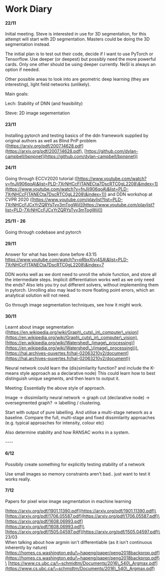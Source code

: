 # Work Diary

#### 22/11

Initial meeting. Steve is interested in use for 3D segmentation, for this attempt will start with 2D segmentation. Masters could be doing the 3D segmentation instead.

The initial plan is to test out their code, decide if I want to use PyTorch or Tensorflow. Use deeper (or deepest) but possibly need the more powerful cards. Only one other should be using deeper currently. NeSI is always an option if needed.

Other possible areas to look into are geometric deep learning (they are interesting), light field networks (unlikely).



Main goals:

Lech: Stability of DNN (and feasibility)

Steve: 2D image segementation



#### 23/11

Installing pytorch and testing basics of the ddn framework supplied by original authors as well as Blind PnP problem ([https://arxiv.org/pdf/2007.14628.pdf](https://arxiv.org/pdf/2007.14628.pdf), [https://github.com/dylan-campbell/bpnpnet](https://github.com/dylan-campbell/bpnpnet))

#### 24/11

Going through ECCV2020 tutorial ([https://www.youtube.com/watch?v=fnJIj906qoA\&list=PLD-7XrNHCcFITANECta7DscRTC0gL2208\&index=1](https://www.youtube.com/watch?v=fnJIj906qoA\&list=PLD-7XrNHCcFITANECta7DscRTC0gL2208\&index=1)) and DDN workshop at CVPR 2020 ([https://www.youtube.com/playlist?list=PLD-7XrNHCcFJCxYrZQRYsTvv3mTogWiiI](https://www.youtube.com/playlist?list=PLD-7XrNHCcFJCxYrZQRYsTvv3mTogWiiI))

#### 25/11 - 26

Going through codebase and pytorch



#### 29/11

Answer for what has been done before 43:15 https://www.youtube.com/watch?v=pRbxXlvj4SA\&list=PLD-7XrNHCcFITANECta7DscRTC0gL2208\&index=7

DDN works well as we dont need to unroll the whole function, and store all the intermediate steps. Implicit differentiation works well as we only need the ends? Also lets you try out different solvers, without implementing them in pytorch. Unrolling also may lead to more floating point errors, which an analytical solution will not need.

Go through image segmentation techniques, see how it might work.



#### 30/11

Learnt about image segmentation ([https://en.wikipedia.org/wiki/Graph\_cuts\_in\_computer\_vision](https://en.wikipedia.org/wiki/Graph\_cuts\_in\_computer\_vision), [https://en.wikipedia.org/wiki/Watershed\_(image\_processing)](https://en.wikipedia.org/wiki/Watershed\_\(image\_processing\)), [https://hal.archives-ouvertes.fr/hal-02063210v2/document](https://hal.archives-ouvertes.fr/hal-02063210v2/document))

Neural network could learn the (dis)similarity function? and include the K-means style approach as a declarative node) This could learn how to best distinguish unique segments, and then learn to output it.



Meeting: Essentially the above style of approach.

Image -> dissimilarity neural network -> graph cut (declarative node) -> oversegmented graph? -> labelling / clustering.

Start with output of pure labelling. And utilise a multi-stage network as a baseline. Compare the full, multi-stage and fixed dissimilarity approaches (e.g. typical approaches for intensity, colour etc)



Also determine stability and how RANSAC works in a system.



\----

#### 6/12

Possibily create something for explicitly testing stability of a network

Use small images so memory constraints aren't bad.. just want to test it works really.



#### 7/12

Papers for pixel wise image segmentation in machine learning

[https://arxiv.org/pdf/1901.11390.pdf](https://arxiv.org/pdf/1901.11390.pdf)\
[https://arxiv.org/pdf/1706.05587.pdf](https://arxiv.org/pdf/1706.05587.pdf)\
[https://arxiv.org/pdf/1608.06993.pdf](https://arxiv.org/pdf/1608.06993.pdf)\
[https://arxiv.org/pdf/1505.04597.pdf](https://arxiv.org/pdf/1505.04597.pdf)\
\
23/03\
When talking about how argmin isn't differentiable (as it isn't continuous inherently by nature)\
[https://homes.cs.washington.edu/\~hapeng/paper/peng2018backprop.pdf](https://homes.cs.washington.edu/\~hapeng/paper/peng2018backprop.pdf)\
[https://www.cs.ubc.ca/\~schmidtm/Documents/2016\_540\_Argmax.pdf](https://www.cs.ubc.ca/\~schmidtm/Documents/2016\_540\_Argmax.pdf)
